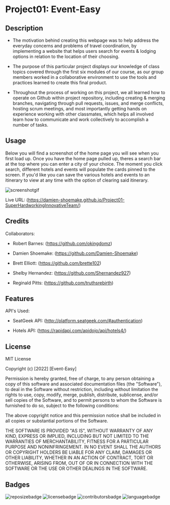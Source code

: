 # Project01: Event-Easy

## Description

- The motivation behind creating this webpage was to help address the everyday concerns and problems of travel coordination, by implementing a website that helps users search for events & lodging options in relation to the location of their choosing.

- The purpose of this particular project displays our knowledge of class topics covered through the first six modules of our course, as our group members worked in a collaborative environment to use the tools and practices learned to create this final product. 

- Throughout the process of working on this project, we all learned how to operate on Github within project repository, including creating & merging branches, navigating through pull requests, issues, and merge conflicts, hosting scrum meetings, and most importantly getting hands on experience working with other classmates, which helps all involved learn how to communicate and work collectively to accomplish a number of tasks. 


## Usage

Below you will find a screenshot of the home page you will see when you first load up. Once you have the home page pulled up, 
theres a search bar at the top where you can enter a city of your choice. The moment you click search, different hotels and 
events will populate the cards pinned to the screen. If you'd like you can save the various hotels and events to an itinerary
to view at any time with the option of clearing said itinerary.

![screenshotgif](https://media.giphy.com/media/z8AvTuCI5j6Bt26tvt/giphy.gif)

Live URL: (https://damien-shoemake.github.io/Project01-SuperHardworkingInnovativeTeam/)


## Credits

Collaborators: 

- Robert Barnes: (https://github.com/okingdomz)

- Damien Shoemake: (https://github.com/Damien-Shoemake)

- Brett Elliott: (https://github.com/brette102)

- Shelby Hernandez: (https://github.com/Shernandez927)

- Reginald Pitts: (https://github.com/truthsrebirth)

## Features

API's Used:

- SeatGeek API: (http://platform.seatgeek.com/#authentication)

- Hotels API: (https://rapidapi.com/apidojo/api/hotels4/)


## License

MIT License

Copyright (c) [2022] [Event-Easy]

Permission is hereby granted, free of charge, to any person obtaining a copy
of this software and associated documentation files (the "Software"), to deal
in the Software without restriction, including without limitation the rights
to use, copy, modify, merge, publish, distribute, sublicense, and/or sell
copies of the Software, and to permit persons to whom the Software is
furnished to do so, subject to the following conditions:

The above copyright notice and this permission notice shall be included in all
copies or substantial portions of the Software.

THE SOFTWARE IS PROVIDED "AS IS", WITHOUT WARRANTY OF ANY KIND, EXPRESS OR
IMPLIED, INCLUDING BUT NOT LIMITED TO THE WARRANTIES OF MERCHANTABILITY,
FITNESS FOR A PARTICULAR PURPOSE AND NONINFRINGEMENT. IN NO EVENT SHALL THE
AUTHORS OR COPYRIGHT HOLDERS BE LIABLE FOR ANY CLAIM, DAMAGES OR OTHER
LIABILITY, WHETHER IN AN ACTION OF CONTRACT, TORT OR OTHERWISE, ARISING FROM,
OUT OF OR IN CONNECTION WITH THE SOFTWARE OR THE USE OR OTHER DEALINGS IN THE
SOFTWARE.

## Badges

![reposizebadge](https://img.shields.io/github/repo-size/Damien-Shoemake/Project01-SuperHardworkingInnovativeTeam?style=for-the-badge) ![licensebadge](https://img.shields.io/github/license/Damien-Shoemake/Project01-SuperHardworkingInnovativeTeam?style=for-the-badge) ![contributorsbadge](https://img.shields.io/github/contributors/Damien-Shoemake/Project01-SuperHardworkingInnovativeTeam?style=for-the-badge) ![languagebadge](https://img.shields.io/github/languages/count/Damien-Shoemake/Project01-SuperHardworkingInnovativeTeam?style=for-the-badge)


